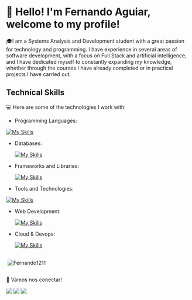 # 👋 Hello! I'm Fernando Aguiar, welcome to my profile!

🎓I am a Systems Analysis and Development student with a great passion for technology and programming. I have experience in several areas of software development, with a focus on Full Stack and artificial intelligence, and I have dedicated myself to constantly expanding my knowledge, whether through the courses I have already completed or in practical projects I have carried out.



## Technical Skills


💻 Here are some of the technologies I work with:

- Programming Languages:

 [![My Skills](https://skillicons.dev/icons?i=react,vite,nextjs,dotnet,spring)](https://skillicons.dev)
- Databases:


    [![My Skills](https://skillicons.dev/icons?i=html,css,tailwind,nodejs)](https://skillicons.dev) 
- Frameworks and Libraries:

   
    [![My Skills](https://skillicons.dev/icons?i=mysql,postgresql)](https://skillicons.dev)
- Tools and Technologies:

 [![My Skills](https://skillicons.dev/icons?i=java,javascript,python,ts,cs)](https://skillicons.dev)
- Web Development:
  
    [![My Skills](https://skillicons.dev/icons?i=git,github,bitbucket,vscode,visualstudio,idea,pycharm,figma,ps,postman)](https://skillicons.dev)
- Cloud & Devops:

    [![My Skills](https://skillicons.dev/icons?i=aws,azure&perline=3)](https://skillicons.dev)

##


##

<p>&nbsp;<img align="center" src="https://github-readme-stats.vercel.app/api?username=Fernando1211&show_icons=true&hide=contribs,prs&cache_seconds=86400&theme=dark" alt="Fernando1211" /></p>





##
🔗 Vamos nos conectar!

<div> 
  <a href="https://www.instagram.com/nandoaguiar_011._/" target="_blank"><img src="https://img.shields.io/badge/-Instagram-%23E4405F?style=for-the-badge&logo=instagram&logoColor=white" target="_blank"></a>
  <a href = "mailto:aguiarfernando613@gmail.com"><img src="https://img.shields.io/badge/-Gmail-%23333?style=for-the-badge&logo=gmail&logoColor=white" target="_blank"></a>
  <a href="www.linkedin.com/in/Fernando-Henrique-Vilela-Aguiar" target="_blank"><img src="https://img.shields.io/badge/-LinkedIn-%230077B5?style=for-the-badge&logo=linkedin&logoColor=white" target="_blank"></a> 
</div>

